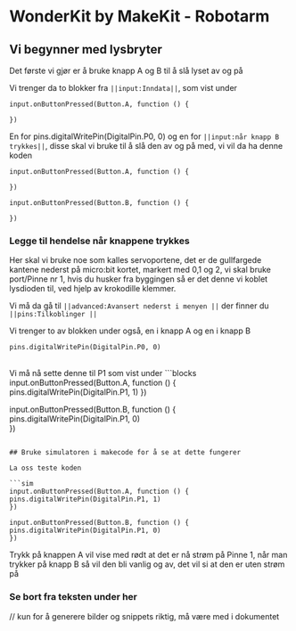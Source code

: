 # WonderKit by MakeKit - Robotarm


## Vi begynner med lysbryter

Det første vi gjør er å bruke knapp A og B til å slå lyset av og på 

Vi trenger da to blokker fra ``||input:Inndata||``, som vist under

```cards
input.onButtonPressed(Button.A, function () {
	
})
```

En for pins.digitalWritePin(DigitalPin.P0, 0) og en for ``||input:når knapp B trykkes||``, disse skal vi bruke til å slå den av og på med, vi vil da ha denne koden

```blocks
input.onButtonPressed(Button.A, function () {
	
})

input.onButtonPressed(Button.B, function () {
	
})
```
### Legge til hendelse når knappene trykkes
Her skal vi bruke noe som kalles servoportene, det er de gullfargede kantene nederst på micro:bit kortet, markert med 0,1 og 2, vi skal bruke port/Pinne nr 1,
hvis du husker fra byggingen så er det denne vi koblet lysdioden til, ved hjelp av krokodille klemmer.

Vi må da gå til ``||advanced:Avansert nederst i menyen ||`` der finner du ``||pins:Tilkoblinger ||``

Vi trenger to av blokken under også, en i knapp A og en i knapp B

```cards
pins.digitalWritePin(DigitalPin.P0, 0)
```
<br />
Vi må nå sette denne til P1 som vist under
```blocks
input.onButtonPressed(Button.A, function () {
pins.digitalWritePin(DigitalPin.P1, 1)	
})

input.onButtonPressed(Button.B, function () {
pins.digitalWritePin(DigitalPin.P1, 0)	
})
```

## Bruke simulatoren i makecode for å se at dette fungerer

La oss teste koden

```sim
input.onButtonPressed(Button.A, function () {
pins.digitalWritePin(DigitalPin.P1, 1)	
})

input.onButtonPressed(Button.B, function () {
pins.digitalWritePin(DigitalPin.P1, 0)	
})
```

Trykk på knappen A vil vise med rødt at det er nå strøm på Pinne 1, når man trykker på knapp B så vil den bli vanlig og av, det vil si at den er uten strøm på


### Se bort fra teksten under her
// kun for å generere bilder og snippets riktig, må være med i dokumentet
<script src="https://makecode.com/gh-pages-embed.js"></script><script>makeCodeRender("{{ site.makecode.home_url }}", "{{ site.github.owner_name }}/{{ site.github.repository_name }}");</script>